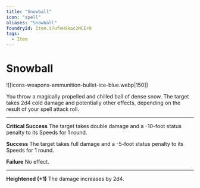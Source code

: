 ```yaml
---
title: "Snowball"
icon: "spell"
aliases: "Snowball"
foundryId: Item.i7ufeH9kac2MCErO
tags:
  - Item
---
```


# Snowball
![[icons-weapons-ammunition-bullet-ice-blue.webp|150]]

You throw a magically propelled and chilled ball of dense snow. The target takes 2d4 cold damage and potentially other effects, depending on the result of your spell attack roll.

* * *

**Critical Success** The target takes double damage and a -10-foot status penalty to its Speeds for 1 round.

**Success** The target takes full damage and a -5-foot status penalty to its Speeds for 1 round.

**Failure** No effect.

* * *

**Heightened (+1)** The damage increases by 2d4.
